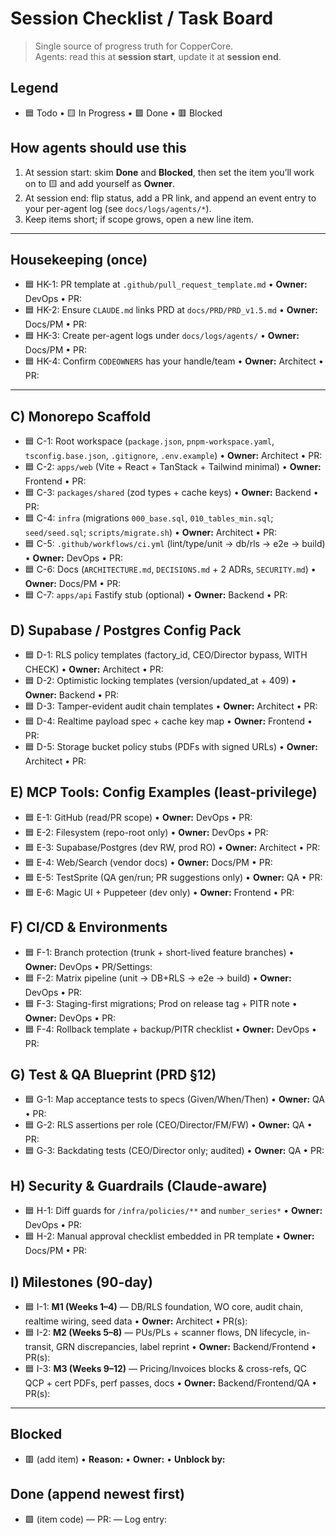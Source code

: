 # Session Checklist / Task Board

> Single source of progress truth for CopperCore.  
> Agents: read this at **session start**, update it at **session end**.

## Legend
- 🟦 Todo • 🟨 In Progress • 🟩 Done • 🟥 Blocked

## How agents should use this
1) At session start: skim **Done** and **Blocked**, then set the item you’ll work on to 🟨 and add yourself as **Owner**.  
2) At session end: flip status, add a PR link, and append an event entry to your per-agent log (see `docs/logs/agents/*`).  
3) Keep items short; if scope grows, open a new line item.

---

## Housekeeping (once)
- 🟦 HK-1: PR template at `.github/pull_request_template.md` • **Owner:** DevOps • PR:
- 🟦 HK-2: Ensure `CLAUDE.md` links PRD at `docs/PRD/PRD_v1.5.md` • **Owner:** Docs/PM • PR:
- 🟦 HK-3: Create per-agent logs under `docs/logs/agents/` • **Owner:** Docs/PM • PR:
- 🟦 HK-4: Confirm `CODEOWNERS` has your handle/team • **Owner:** Architect • PR:

---

## C) Monorepo Scaffold
- 🟦 C-1: Root workspace (`package.json`, `pnpm-workspace.yaml`, `tsconfig.base.json`, `.gitignore`, `.env.example`) • **Owner:** Architect • PR:
- 🟦 C-2: `apps/web` (Vite + React + TanStack + Tailwind minimal) • **Owner:** Frontend • PR:
- 🟦 C-3: `packages/shared` (zod types + cache keys) • **Owner:** Backend • PR:
- 🟦 C-4: `infra` (migrations `000_base.sql`, `010_tables_min.sql`; `seed/seed.sql`; `scripts/migrate.sh`) • **Owner:** Architect • PR:
- 🟦 C-5: `.github/workflows/ci.yml` (lint/type/unit → db/rls → e2e → build) • **Owner:** DevOps • PR:
- 🟦 C-6: Docs (`ARCHITECTURE.md`, `DECISIONS.md` + 2 ADRs, `SECURITY.md`) • **Owner:** Docs/PM • PR:
- 🟦 C-7: `apps/api` Fastify stub (optional) • **Owner:** Backend • PR:

## D) Supabase / Postgres Config Pack
- 🟦 D-1: RLS policy templates (factory_id, CEO/Director bypass, WITH CHECK) • **Owner:** Architect • PR:
- 🟦 D-2: Optimistic locking templates (version/updated_at + 409) • **Owner:** Backend • PR:
- 🟦 D-3: Tamper-evident audit chain templates • **Owner:** Architect • PR:
- 🟦 D-4: Realtime payload spec + cache key map • **Owner:** Frontend • PR:
- 🟦 D-5: Storage bucket policy stubs (PDFs with signed URLs) • **Owner:** Architect • PR:

## E) MCP Tools: Config Examples (least-privilege)
- 🟦 E-1: GitHub (read/PR scope) • **Owner:** DevOps • PR:
- 🟦 E-2: Filesystem (repo-root only) • **Owner:** DevOps • PR:
- 🟦 E-3: Supabase/Postgres (dev RW, prod RO) • **Owner:** Architect • PR:
- 🟦 E-4: Web/Search (vendor docs) • **Owner:** Docs/PM • PR:
- 🟦 E-5: TestSprite (QA gen/run; PR suggestions only) • **Owner:** QA • PR:
- 🟦 E-6: Magic UI + Puppeteer (dev only) • **Owner:** Frontend • PR:

## F) CI/CD & Environments
- 🟦 F-1: Branch protection (trunk + short-lived feature branches) • **Owner:** DevOps • PR/Settings:
- 🟦 F-2: Matrix pipeline (unit → DB+RLS → e2e → build) • **Owner:** DevOps • PR:
- 🟦 F-3: Staging-first migrations; Prod on release tag + PITR note • **Owner:** DevOps • PR:
- 🟦 F-4: Rollback template + backup/PITR checklist • **Owner:** DevOps • PR:

## G) Test & QA Blueprint (PRD §12)
- 🟦 G-1: Map acceptance tests to specs (Given/When/Then) • **Owner:** QA • PR:
- 🟦 G-2: RLS assertions per role (CEO/Director/FM/FW) • **Owner:** QA • PR:
- 🟦 G-3: Backdating tests (CEO/Director only; audited) • **Owner:** QA • PR:

## H) Security & Guardrails (Claude-aware)
- 🟦 H-1: Diff guards for `/infra/policies/**` and `number_series*` • **Owner:** DevOps • PR:
- 🟦 H-2: Manual approval checklist embedded in PR template • **Owner:** Docs/PM • PR:

## I) Milestones (90-day)
- 🟦 I-1: **M1 (Weeks 1–4)** — DB/RLS foundation, WO core, audit chain, realtime wiring, seed data • **Owner:** Architect • PR(s):
- 🟦 I-2: **M2 (Weeks 5–8)** — PUs/PLs + scanner flows, DN lifecycle, in-transit, GRN discrepancies, label reprint • **Owner:** Backend/Frontend • PR(s):
- 🟦 I-3: **M3 (Weeks 9–12)** — Pricing/Invoices blocks & cross-refs, QC QCP + cert PDFs, perf passes, docs • **Owner:** Backend/Frontend/QA • PR(s):

---

## Blocked
- 🟥 (add item) • **Reason:** • **Owner:** • **Unblock by:**

## Done (append newest first)
- 🟩 (item code) — PR:  — Log entry: 